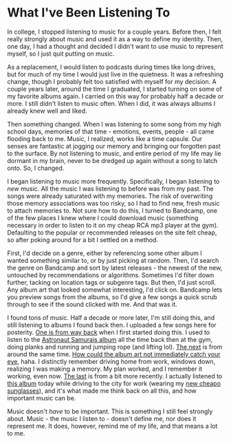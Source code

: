 # What I've Been Listening To

In college, I stopped listening to music for a couple years. Before then, I felt really strongly about music and used it as a way to define my identity. Then, one day, I had a thought and decided I didn't want to use music to represent myself, so I just quit putting on music. 

As a replacement, I would listen to podcasts during times like long drives, but for much of my time I would just live in the quietness. It was a refreshing change, though I probably felt too satisfied with myself for my decision. A couple years later, around the time I graduated, I started turning on some of my favorite albums again. I carried on this way for probably half a decade or more. I still didn't listen to music often. When I did, it was always albums I already knew well and liked. 

Then something changed. When I was listening to some song from my high school days, memories of that time - emotions, events, people - all came flooding back to me. Music, I realized, works like a time capsule. Our senses are fantastic at jogging our memory and bringing our forgotten past to the surface. By not listening to music, and entire period of my life may lie dormant in my brain, never to be dredged up again without a song to latch onto. So, I changed.

I began listening to music more frequently. Specifically, I began listening to *new* music. All the music I was listening to before was from my past. The songs were already saturated with my memories. The risk of overwriting those memory associations was too risky, so I had to find new, fresh music to attach memories to. Not sure how to do this, I turned to Bandcamp, one of the few places I knew where I could download music (something necessary in order to listen to it on my cheap RCA mp3 player at the gym). Defaulting to the popular or recommended releases on the site felt cheap, so after poking around for a bit I settled on a method.

First, I'd decide on a genre, either by referencing some other album I wanted something similar to, or by just picking at random. Then, I'd search the genre on Bandcamp and sort by latest releases - the newest of the new, untouched by recommendations or algorithms. Sometimes I'd filter down further, tacking on location tags or subgenre tags. But then, I'd just scroll. Any album art that looked somewhat interesting, I'd click on. Bandcamp lets you preview songs from the albums, so I'd give a few songs a quick scrub through to see if the sound clicked with me. And that was it. 

I found tons of music. Half a decade or more later, I'm still doing this, and still listening to albums I found back then. I uploaded a few songs here for posterity. [One is from way back](https://github.com/mosevique/milomitir/blob/main/_media/241203_tracks/badthings.mp3) when I first started doing this. I used to listen to the [Astronaut Samurais album](https://astrosamurais.bandcamp.com/album/teenage-outcast) all the time back then at the gym, doing planks and running and jumping rope (and lifting lol). [The next](https://github.com/mosevique/milomitir/blob/main/_media/241203_tracks/dogs.mp3) is from around the same time. [How could the album art not immediately catch your eye](https://handwritingma.bandcamp.com/album/scooter-dudes), haha. I distinctly remember driving home from work, windows down, realizing I was making a memory. My plan worked, and I remember it working, even now. [The last](https://github.com/mosevique/milomitir/blob/main/_media/241203_tracks/lostboys.mp3) is from a bit more recently. I actually listened to [this album](https://frenchalpstiger.bandcamp.com/album/switch-off-all-the-time) today while driving to the city for work (wearing my [new cheapo sunglasses](https://github.com/mosevique/milomitir/blob/main/_media/241203_glasses.jpg)), and it's what made me think back on all this, and how important music can be. 

Music doesn't *have* to be important. This is something I still feel strongly about. Music - the music I listen to - doesn't define me, nor does it represent me. It does, however, remind me of my life, and that means a lot to me.
